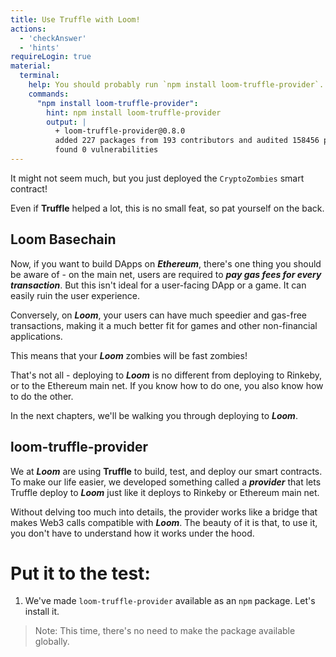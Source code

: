 ```yaml
---
title: Use Truffle with Loom!
actions:
  - 'checkAnswer'
  - 'hints'
requireLogin: true
material:
  terminal:
    help: You should probably run `npm install loom-truffle-provider`.
    commands:
      "npm install loom-truffle-provider":
        hint: npm install loom-truffle-provider
        output: |
          + loom-truffle-provider@0.8.0
          added 227 packages from 193 contributors and audited 158456 packages in 50.265s
          found 0 vulnerabilities
---
```


It might not seem much, but you just deployed the `CryptoZombies` smart contract!

Even if **Truffle** helped a lot, this is no small feat, so pat yourself on the back.

## Loom Basechain

Now, if you want to build DApps on **_Ethereum_**, there's one thing you should be aware of - on the main net, users are required to **_pay gas fees for every transaction_**. But this isn't ideal for a user-facing DApp or a game. It can easily ruin the user experience.

Conversely, on **_Loom_**, your users can have much speedier and gas-free transactions, making it a much better fit for games and other non-financial applications.

This means that your **_Loom_** zombies will be fast zombies!

That's not all - deploying to **_Loom_** is no different from deploying to Rinkeby, or to the Ethereum main net. If you know how to do one, you also know how to do the other.

In the next chapters, we'll be walking you through deploying to **_Loom_**.

## loom-truffle-provider

We at **_Loom_** are using **Truffle** to build, test, and deploy our smart contracts. To make our life easier, we developed something called a **_provider_** that lets Truffle deploy to **_Loom_** just like it deploys to Rinkeby or Ethereum main net.

Without delving too much into details, the provider works like a bridge that makes Web3 calls compatible with **_Loom_**. The beauty of it is that, to use it, you don't have to understand how it works under the hood.

# Put it to the test:

1. We've made `loom-truffle-provider` available as an `npm` package. Let's install it.
> Note: This time, there's no need to make the package available globally.
